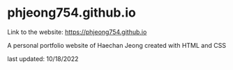 
# phjeong754.github.io

Link to the website:
https://phjeong754.github.io

A personal portfolio website of Haechan Jeong
created with HTML and CSS

last updated: 10/18/2022

